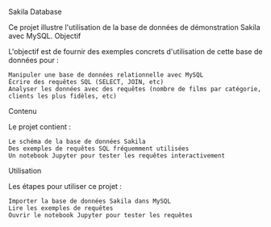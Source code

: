 Sakila Database

Ce projet illustre l'utilisation de la base de données de démonstration Sakila avec MySQL.
Objectif

L'objectif est de fournir des exemples concrets d'utilisation de cette base de données pour :

    Manipuler une base de données relationnelle avec MySQL
    Écrire des requêtes SQL (SELECT, JOIN, etc)
    Analyser les données avec des requêtes (nombre de films par catégorie, clients les plus fidèles, etc)

Contenu

Le projet contient :

    Le schéma de la base de données Sakila
    Des exemples de requêtes SQL fréquemment utilisées
    Un notebook Jupyter pour tester les requêtes interactivement

Utilisation

Les étapes pour utiliser ce projet :

    Importer la base de données Sakila dans MySQL
    Lire les exemples de requêtes
    Ouvrir le notebook Jupyter pour tester les requêtes
